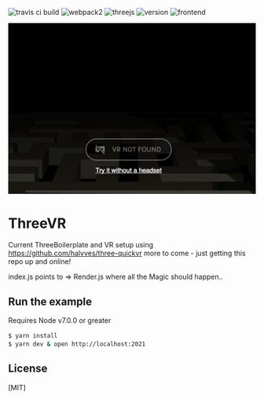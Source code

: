 ![travis ci build](https://travis-ci.org/pjkarlik/ThreeVR.svg?branch=master)
![webpack2](https://img.shields.io/badge/webpack-2.0-d000ff.svg) ![threejs](https://img.shields.io/badge/threejs-86.0-d000ff.svg) ![version](https://img.shields.io/badge/version-0.1.0-yellow.svg) ![frontend](https://img.shields.io/badge/webgl-GLSL-blue.svg)

![ThreeVR](./splash.png)

# ThreeVR

  Current ThreeBoilerplate and VR setup using https://github.com/halvves/three-quickvr more to come - just getting this repo up and online!

  index.js points to => Render.js where all the Magic should happen..

## Run the example
  Requires Node v7.0.0 or greater


```bash
$ yarn install
$ yarn dev & open http://localhost:2021
```

## License

[MIT]
